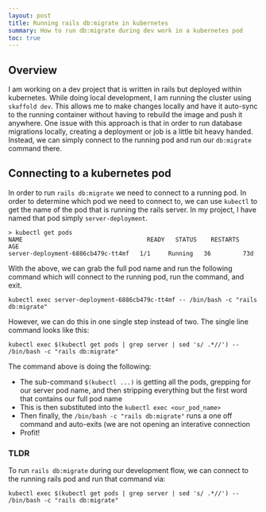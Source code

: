 ```yaml
---
layout: post
title: Running rails db:migrate in kubernetes 
summary: How to run db:migrate during dev work in a kubernetes pod 
toc: true
---
```


## Overview

I am working on a dev project that is written in rails but deployed within kubernetes. While doing local development, I am
running the cluster using `skaffold dev`. This allows me to make changes locally and have it auto-sync to the running container
without having to rebuild the image and push it anywhere. One issue with this approach is that in order to run database migrations
locally, creating a deployment or job is a little bit heavy handed. Instead, we can simply connect to the running pod and run our
`db:migrate` command there.

## Connecting to a kubernetes pod

In order to run `rails db:migrate` we need to connect to a running pod. In order to determine which pod we need to connect to,
we can use `kubectl` to get the name of the pod that is running the rails server. In my project, I have named that pod simply `server-deployment`.

```
> kubectl get pods
NAME                                   READY   STATUS    RESTARTS   AGE
server-deployment-6886cb479c-tt4mf   1/1     Running   36         73d
```

With the above, we can grab the full pod name and run the following command which will connect to the running pod, run the command, and exit.

```
kubectl exec server-deployment-6886cb479c-tt4mf -- /bin/bash -c "rails db:migrate"
```

However, we can do this in one single step instead of two. The single line command looks like this:

```
kubectl exec $(kubectl get pods | grep server | sed 's/ .*//') -- /bin/bash -c "rails db:migrate"
```

The command above is doing the following:

- The sub-command `$(kubectl ...)` is getting all the pods, grepping for our server pod name, and then stripping everything but the first word that contains our full pod name
- This is then substituted into the `kubectl exec <our_pod_name>`
- Then finally, the `/bin/bash -c "rails db:migrate"` runs a one off command and auto-exits (we are not opening an interative connection
- Profit!


### TLDR

To run `rails db:migrate` during our development flow, we can connect to the running rails pod and run that command via:

```
kubectl exec $(kubectl get pods | grep server | sed 's/ .*//') -- /bin/bash -c "rails db:migrate"
```
